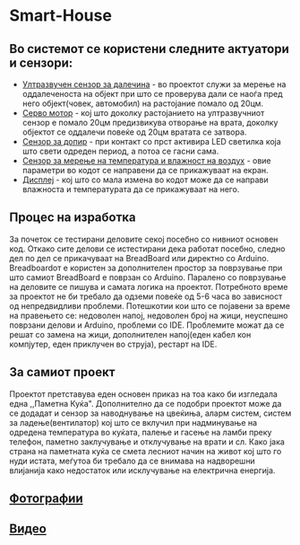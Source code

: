 # Smart-House

## Во системот се користени следните актуатори и сензори:
  - [Ултразвучен сензор за далечина](https://projecthub.arduino.cc/Isaac100/getting-started-with-the-hc-sr04-ultrasonic-sensor-7cabe1) - во проектот служи за мерење на оддалеченоста на објект при што се проверува         дали се наоѓа пред него објект(човек, автомобил) на растојание помало од 20цм.
  - [Серво мотор](https://docs.arduino.cc/tutorials/generic/basic-servo-control/) - кој што доколку растојанието на ултразвучниот сензор е помало 20цм предизвикува отворање на врата, доколку објектот се оддалечи           повеќе од 20цм вратата се затвора.
  - [Сензор за допир](https://projecthub.arduino.cc/hibit/using-touch-sensor-with-arduino-83b957) - при контакт со прст активира LED светилка која што свети одреден период, а потоа се гасни сама.
  - [Сензор за мерење на температура и влажност на воздух](https://www.ardumotive.com/how-to-use-dht-22-sensor-en.html#google_vignette) - овие параметри во кодот се направени да се прикажуваат на екран.
  - [Дисплеј](https://mytectutor.com/using-the-1-44-tft-st7735-color-display-with-arduino/) - кој што со мала измена во кодот може да се направи влажноста и температурата да се прикажуваат на него.

## Процес на изработка
За почеток се тестирани деловите секој посебно со нивниот основен код. Откако сите делови се истестирани дека работат посебно, следно дел по дел се прикачуваат на BreadBoard или директно со Arduino. Breadboardот е користен за дополнителен простор за поврзување при што самиот BreadBoard е поврзан со Arduino. Паралено со поврзување на деловите се пишува и самата логика на проектот. Потребното време за проектот не би требало да одземи повеќе од 5-6 часа во зависност од непредвидливи проблеми. Потешкотии кои што се појавени за време на правењето се: недоволен напој, недоволен број на жици, неуспешно поврзани делови и Arduino, проблеми со IDE. Проблемите можат да се решат со замена на жици, дополнителен напој(еден кабел кон компјутер, еден приклучен во струја), рестарт на IDE.

## За самиот проект
Проектот претставува еден основен приказ на тоа како би изгледала една ,,Паметна Куќа". Дополнително да се подобри проектот може да се додадат и сензор за наводнување на цвеќиња, аларм систем, систем за ладење(вентилатор) кој што се вклучил при надминување на одредена температура во куќата, палење и гасење на ламби преку телефон, паметно заклучување и отклучување на врати и сл. Како јака страна на паметната куќа се смета лесниот начин на живот кој што го нуди истата, меѓутоа би требало да се внимава на надворешни влијанија како недостаток или исклучување на електрична енергија. 

## [Фотографии](https://imgur.com/a/fe3FPnf)

## [Видео](https://youtube.com/shorts/lWkrSjiGMkI?feature=share)
